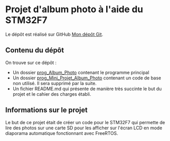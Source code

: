 # Projet d'album photo à l'aide du STM32F7

Le dépôt est réalisé sur GitHub [Mon dépôt Git](https://github.com/Marsuboubou/Mini-Projet-Album-Photo).

## Contenu du dépôt

On trouve sur ce dépôt :
* Un dossier [prog_Album_Photo](https://github.com/Marsuboubou/Mini-Projet-Album-Photo/tree/main/prog_Album_Photo) contenant le programme principal
* Un dossier [prog_Mini_Projet_Album_Photo](https://github.com/Marsuboubou/Mini-Projet-Album-Photo/tree/main/prog_Mini_Projet_Album_Photo) contenant un code de base non utilisé. Il sera supprimé par la suite.
* Un fichier README.md qui présente de manière très succinte le but du projet et le cahier des charges établi.

## Informations sur le projet
Le but de ce projet était de créer un code pour le STM32F7 qui permette de lire des photos sur une carte SD pour les afficher sur l'écran LCD en mode diaporama automatique fonctionnant avec FreeRTOS.
